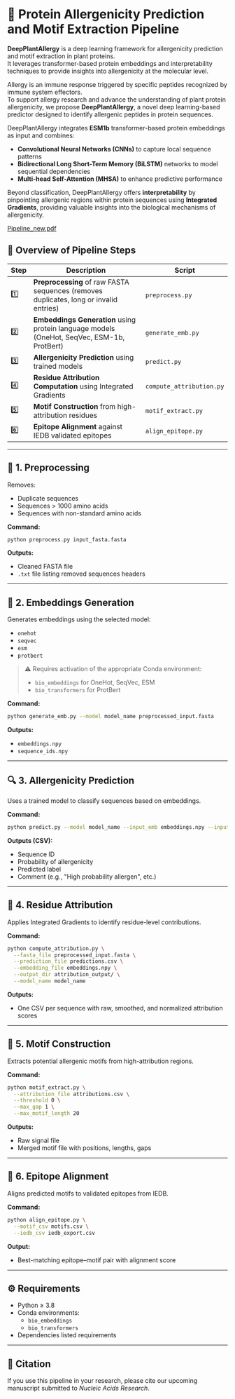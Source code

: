 # 🧬 Protein Allergenicity Prediction and Motif Extraction Pipeline

**DeepPlantAllergy** is a deep learning framework for allergenicity prediction and motif extraction in plant proteins.  
It leverages transformer-based protein embeddings and interpretability techniques to provide insights into allergenicity at the molecular level.

Allergy is an immune response triggered by specific peptides recognized by immune system effectors.  
To support allergy research and advance the understanding of plant protein allergenicity, we propose **DeepPlantAllergy**, a novel deep learning-based predictor designed to identify allergenic peptides in protein sequences.

DeepPlantAllergy integrates **ESM1b** transformer-based protein embeddings as input and combines:
- **Convolutional Neural Networks (CNNs)** to capture local sequence patterns
- **Bidirectional Long Short-Term Memory (BiLSTM)** networks to model sequential dependencies
- **Multi-head Self-Attention (MHSA)** to enhance predictive performance

Beyond classification, DeepPlantAllergy offers **interpretability** by pinpointing allergenic regions within protein sequences using **Integrated Gradients**, providing valuable insights into the biological mechanisms of allergenicity.

[Pipeline_new.pdf](https://github.com/user-attachments/files/20186678/Pipeline_new.pdf)


## 📌 Overview of Pipeline Steps

| Step | Description | Script |
|------|-------------|--------|
| 1️⃣ | **Preprocessing** of raw FASTA sequences (removes duplicates, long or invalid entries) | `preprocess.py` |
| 2️⃣ | **Embeddings Generation** using protein language models (OneHot, SeqVec, ESM-1b, ProtBert) | `generate_emb.py` |
| 3️⃣ | **Allergenicity Prediction** using trained models | `predict.py` |
| 4️⃣ | **Residue Attribution Computation** using Integrated Gradients | `compute_attribution.py` |
| 5️⃣ | **Motif Construction** from high-attribution residues | `motif_extract.py` |
| 6️⃣ | **Epitope Alignment** against IEDB validated epitopes | `align_epitope.py` |

---

## 📂 1. Preprocessing

Removes:
- Duplicate sequences
- Sequences > 1000 amino acids
- Sequences with non-standard amino acids

**Command:**
```bash
python preprocess.py input_fasta.fasta
```

**Outputs:**
- Cleaned FASTA file
- `.txt` file listing removed sequences headers

---

## 🔬 2. Embeddings Generation

Generates embeddings using the selected model:
- `onehot`
- `seqvec`
- `esm`
- `protbert`

> ⚠️ Requires activation of the appropriate Conda environment:
> - `bio_embeddings` for OneHot, SeqVec, ESM
> - `bio_transformers` for ProtBert

**Command:**
```bash
python generate_emb.py --model model_name preprocessed_input.fasta
```

**Outputs:**
- `embeddings.npy`
- `sequence_ids.npy`

---

## 🔍 3. Allergenicity Prediction

Uses a trained model to classify sequences based on embeddings.

**Command:**
```bash
python predict.py --model model_name --input_emb embeddings.npy --input_ids sequence_ids.npy
```

**Outputs (CSV):**
- Sequence ID
- Probability of allergenicity
- Predicted label
- Comment (e.g., "High probability allergen", etc.)

---

## 🧠 4. Residue Attribution

Applies Integrated Gradients to identify residue-level contributions.

**Command:**
```bash
python compute_attribution.py \
  --fasta_file preprocessed_input.fasta \
  --prediction_file predictions.csv \
  --embedding_file embeddings.npy \
  --output_dir attribution_output/ \
  --model_name model_name
```

**Outputs:**
- One CSV per sequence with raw, smoothed, and normalized attribution scores

---

## 🧬 5. Motif Construction

Extracts potential allergenic motifs from high-attribution regions.

**Command:**
```bash
python motif_extract.py \
  --attribution_file attributions.csv \
  --threshold 0 \
  --max_gap 1 \
  --max_motif_length 20
```

**Outputs:**
- Raw signal file
- Merged motif file with positions, lengths, gaps

---

## 🔗 6. Epitope Alignment

Aligns predicted motifs to validated epitopes from IEDB.

**Command:**
```bash
python align_epitope.py \
  --motif_csv motifs.csv \
  --iedb_csv iedb_export.csv
```

**Output:**
- Best-matching epitope–motif pair with alignment score

---

## ⚙️ Requirements

- Python ≥ 3.8
- Conda environments:
  - `bio_embeddings`
  - `bio_transformers`
- Dependencies listed requirements

---

## 🧾 Citation

If you use this pipeline in your research, please cite our upcoming manuscript submitted to *Nucleic Acids Research*.
